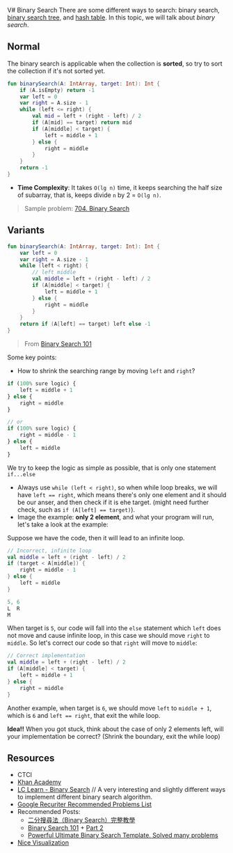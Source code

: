 V# Binary Search
There are some different ways to search: binary search, [binary search tree](../topics/tree.md#binary-search-tree), and [hash table](../topics/hash-table.md). In this topic, we will talk about *binary search*.

## Normal
The binary search is applicable when the collection is **sorted**, so try to sort the collection if it's not sorted yet.

```kotlin
fun binarySearch(A: IntArray, target: Int): Int {
    if (A.isEmpty) return -1
    var left = 0
    var right = A.size - 1
    while (left <= right) {
        val mid = left + (right - left) / 2
        if (A[mid] == target) return mid
        if (A[middle] < target) {
            left = middle + 1
        } else {
            right = middle
        }
    }
    return -1
}
```

* **Time Complexity**: It takes `O(lg n)` time, it keeps searching the half size of subarray, that is, keeps divide `n` by 2 = `O(lg n)`.

> Sample problem: [704. Binary Search](../leetcode/704.binary-search.md)

## Variants
```kotlin
fun binarySearch(A: IntArray, target: Int): Int {
    var left = 0
    var right = A.size - 1
    while (left < right) {
        // left middle
        val middle = left + (right - left) / 2
        if (A[middle] < target) {
            left = middle + 1
        } else {
            right = middle
        }
    }
    return if (A[left] == target) left else -1
}
```

> From [Binary Search 101](https://leetcode.com/problems/binary-search/solutions/423162/Binary-Search-101-The-Ultimate-Binary-Search-Handbook/)

Some key points:

* How to shrink the searching range by moving `left` and `right`? 
```js
if (100% sure logic) {
    left = middle + 1
} else {
    right = middle
}

// or
if (100% sure logic) {
    right = middle - 1
} else {
    left = middle
}
```

We try to keep the logic as simple as possible, that is only one statement `if...else`

* Always use `while (left < right)`, so when while loop breaks, we will have `left == right`, which means there's only one element and it should be our anser, and then check if it is ehe target. (might need further check, such as `if (A[left] == target)`).
* Image the example: **only 2 element**, and what your program will run, let's take a look at the example:

Suppose we have the code, then it will lead to an infinite loop.
```kotlin
// Incorrect, infinite loop
val middle = left + (right - left) / 2
if (target < A[middle]) {
    right = middle - 1
} else {
    left = middle
}
```

```js
5, 6
L  R
M
```

When target is `5`, our code will fall into the `else` statement which `left` does not move and cause infinite loop, in this case we should move `right` to `middle`. So let's correct our code so that `right` will move to `middle`:

```kotlin
// Correct implementation
val middle = left + (right - left) / 2
if (A[middle] < target) {
    left = middle + 1
} else {
    right = middle
}

```

Another example, when target is `6`, we should move `left` to `middle + 1`, which is `6` and `left == right`, that exit the while loop.

**Idea!!** When you got stuck, think about the case of only 2 elements left, will your implementation be correct? (Shrink the boundary, exit the while loop)

## Resources
- CTCI
- [Khan Academy](https://www.khanacademy.org/computing/computer-science/algorithms/binary-search/a/binary-search)
- [LC Learn - Binary Search](https://leetcode.com/explore/learn/card/binary-search/) // A very interesting and slightly different ways to implement different binary search algorithm.
- [Google Recuriter Recommended Problems List](https://turingplanet.org/2020/09/18/leetcode_planning_list/#Binary_Search)
- Recommended Posts:
    - [二分搜尋法（Binary Search）完整教學](https://medium.com/appworks-school/binary-search-%E9%82%A3%E4%BA%9B%E8%97%8F%E5%9C%A8%E7%B4%B0%E7%AF%80%E8%A3%A1%E7%9A%84%E9%AD%94%E9%AC%BC-%E4%B8%80-%E5%9F%BA%E7%A4%8E%E4%BB%8B%E7%B4%B9-dd2cd804aee1)
    - [Binary Search 101](https://leetcode.com/problems/binary-search/solutions/423162/Binary-Search-101-The-Ultimate-Binary-Search-Handbook/) + [Part 2](https://leetcode.com/problems/search-insert-position/solutions/423166/binary-search-101/)
    - [Powerful Ultimate Binary Search Template. Solved many problems](https://leetcode.com/discuss/general-discussion/786126/python-powerful-ultimate-binary-search-template-solved-many-problems)
- [Nice Visualization](https://vladisov.github.io/binary-search-visualisation/)